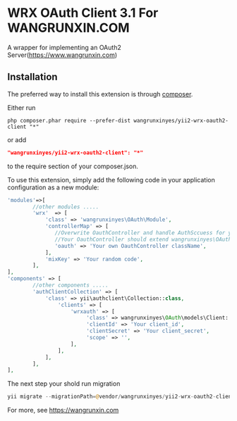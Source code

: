 WRX OAuth Client 3.1 For WANGRUNXIN.COM
==================

A wrapper for implementing an OAuth2 Server(https://www.wangrunxin.com)

Installation
------------

The preferred way to install this extension is through [composer](http://getcomposer.org/download/).

Either run

```
php composer.phar require --prefer-dist wangrunxinyes/yii2-wrx-oauth2-client "*"
```

or add

```json
"wangrunxinyes/yii2-wrx-oauth2-client": "*"
```

to the require section of your composer.json.

To use this extension,  simply add the following code in your application configuration as a new module:

```php
'modules'=>[
        //other modules .....
        'wrx'  => [
            'class' => 'wangrunxinyes\OAuth\Module',
            'controllerMap' => [
               //Overwrite OauthController and handle AuthSccuess for your own project;
               //Your OauthController should extend wangrunxinyes\OAuth\controllers\OauthController.
               'oauth' => 'Your own OauthController className',
            ],
            'mixKey' => 'Your random code',
        ],
],
'components' => [ 
        //other components .....
        'authClientCollection' => [
            'class' => yii\authclient\Collection::class,
                'clients' => [
                    'wrxauth' => [
                         'class' => wangrunxinyes\OAuth\models\Client::class,
                         'clientId' => 'Your client_id',
                         'clientSecret' => 'Your client_secret',
                         'scope' => '',
                    ],
                ],
            ],
        ],
],
```

The next step your shold run migration

```php
yii migrate --migrationPath=@vendor/wangrunxinyes/yii2-wrx-oauth2-client/migrations
```

For more, see https://wangrunxin.com